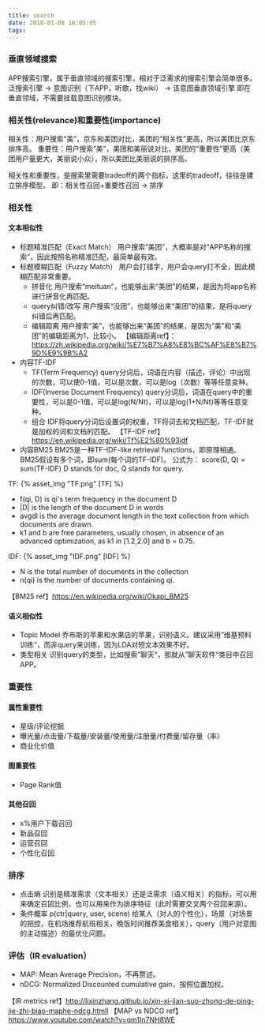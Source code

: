 ```yaml
---
title: search
date: 2018-01-08 16:05:05
tags:
---
```


### 垂直领域搜索
APP搜索引擎，属于垂直领域的搜索引擎，相对于泛需求的搜索引擎会简单很多。
泛搜索引擎 -> 意图识别（下APP，听歌，找wiki） -> 该意图垂直领域引擎 
即在垂直领域，不需要挂载意图识别模块。

<!-- more -->

### 相关性(relevance)和重要性(importance)
相关性：用户搜索“美”，京东和美团对比，美团的“相关性”更高，所以美团比京东排序高。
重要性：用户搜索“美”，美团和美丽说对比，美团的“重要性”更高（美团用户量更大，美丽说小众），所以美团比美丽说的排序高。

相关性和重要性，是搜索里需要tradeoff的两个指标，这里的tradeoff，往往是建立排序模型。
即：相关性召回+重要性召回 -> 排序 

### 相关性 
#### 文本相似性
* 标题精准匹配（Exact Match）
用户搜索“美团”，大概率是对“APP名称的搜索”，因此按照名称精准匹配，最简单最有效。
* 标题模糊匹配（Fuzzy Match）
用户会打错字，用户会query打不全，因此模糊匹配非常重要。
    * 拼音化
用户搜索“meituan”，也能够出来“美团”的结果，是因为将app名称进行拼音化再匹配。
    * query纠错/改写
用户搜索“没团”，也能够出来“美团”的结果，是将query纠错后再匹配。
    * 编辑距离
用户搜索“美”，也能够出来“美团”的结果，是因为“美”和“美团”的编辑距离为1，比较小。
【编辑距离ref】：https://zh.wikipedia.org/wiki/%E7%B7%A8%E8%BC%AF%E8%B7%9D%E9%9B%A2
* 内容TF-IDF 
    * TF(Term Frequency)
query分词后，词语在内容（描述，评论）中出现的次数，可以使0-1值，可以是次数，可以是log（次数）等等任意变种。
    * IDF(Inverse Document Frequency)
query分词后，词语在query中的重要性，可以是0-1值，可以是log(N/Nt)，可以是log(1+N/Nt)等等任意变种。
    * 组合
IDF将query分词后设置词的权重，TF将词去和文档匹配，TF-IDF就是加权的词和文档的匹配。
【TF-IDF ref】https://en.wikipedia.org/wiki/Tf%E2%80%93idf
* 内容BM25
BM25是一种TF-IDF-like retrieval functions，即原理相通。BM25假设有多个词，即sum(每个词的TF-IDF)。
公式为：
score(D, Q) = sum(TF-IDF) D stands for doc, Q stands for query.

TF: {% asset_img "TF.png" [TF] %}
* f(qi, D) is qi's term frequency in the document D
* |D| is the length of the document D in words
* avgdl is the average document length in the text collection from which documents are drawn.
* k1 and b are free parameters, usually chosen, in absence of an advanced optimization, as k1 in [1.2,2.0] and b = 0.75.

IDF: {% asset_img "IDF.png" [IDF] %}
* N is the total number of documents in the collection
* n(qi) is the number of documents containing qi.

【BM25 ref】https://en.wikipedia.org/wiki/Okapi_BM25

#### 语义相似性
* Topic Model
    乔布斯的苹果和水果店的苹果，识别语义。建议采用”维基预料训练“，而非query来训练，因为LDA对短文本效果不好。
* 类型相关
    识别query的类型，比如搜索”聊天“，那就从”聊天软件“类目中召回APP。

### 重要性
#### 属性重要性 
* 星级/评论挖掘
* 曝光量/点击量/下载量/安装量/使用量/注册量/付费量/留存量（率）
* 商业化价值

#### 图重要性
* Page Rank值

#### 其他召回
* x%用户下载召回
* 新品召回
* 运营召回
* 个性化召回

### 排序 
* 点击熵
    识别是精准需求（文本相关）还是泛需求（语义相关）的指标，可以用来确定召回比例，也可以用来作为排序特征（此时需要交叉两个召回来源）。
* 条件概率 p(ctr|query, user, scene)
给某人（对人的个性化），场景（对场景的把控，在机场推荐航班相关，晚饭时间推荐美食相关），query（用户对意图的主动描述）的最优化问题。

### 评估（IR evaluation）
* MAP: Mean Average Precision，不再赘述。
* nDCG: Normalized Discounted cumulative gain，按照位置加权。

【IR metrics ref】http://lixinzhang.github.io/xin-xi-jian-suo-zhong-de-ping-jie-zhi-biao-maphe-ndcg.htmll
【MAP vs NDCG ref】https://www.youtube.com/watch?v=qm1In7NH8WE

